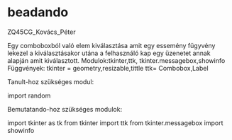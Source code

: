 # beadando

ZQ45CG_Kovács_Péter

Egy comboboxból való elem kiválasztása amit egy essemény fügyvény
lekezel a kiválasztásakor utána a felhasználó kap egy üzenetet
annak alapján amit kiválasztott.
Modulok:tkinter,ttk, tkinter.messagebox,showinfo
Függvények: tkinter =  geometry,resizable,tittle
ttk= Combobox,Label


Tanult-hoz szükséges modul:

import random

Bemutatando-hoz szükséges modulok:

import tkinter as tk
from tkinter import ttk
from tkinter.messagebox import showinfo